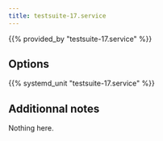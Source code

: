 ```yaml
---
title: testsuite-17.service
---
```


{{% provided_by "testsuite-17.service" %}}

## Options

{{% systemd_unit "testsuite-17.service" %}}

## Additionnal notes

Nothing here.